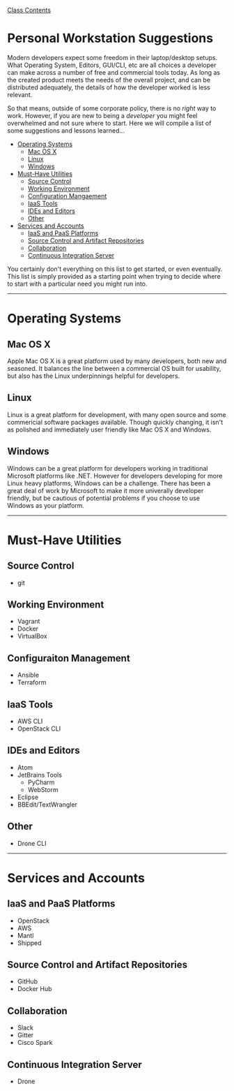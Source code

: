 [Class Contents](README.md)

# Personal Workstation Suggestions 

Modern developers expect some freedom in their laptop/desktop setups.  What Operating System, Editors, GUI/CLI, etc are all choices a developer can make across a number of free and commercial tools today.  As long as the created product meets the needs of the overall project, and can be distributed adequately, the details of how the developer worked is less relevant.  

So that means, outside of some corporate policy, there is no _right_ way to work.  However, if you are new to being a _developer_ you might feel overwhelmed and not sure where to start.  Here we will compile a list of some suggestions and lessons learned... 

* [Operating Systems](#operating-systems)
	* [Mac OS X](#mac-os-x)
	* [Linux](#linux)
	* [Windows](#windows)
* [Must-Have Utilities](#must-have-utilities)
	* [Source Control](#source-control)
	* [Working Environment](#working-environment)
	* [Configuration Mangaement](#configuration-management)
	* [IaaS Tools](#iaas-tools)
	* [IDEs and Editors](#ides-and-editors)
	* [Other](#other)
* [Services and Accounts](#services-and-accounts)
	* [IaaS and PaaS Platforms](#iaas-and-paas-platforms)
	* [Source Control and Artifact Repositories](#source-control-and-artifact-repositories)
	* [Collaboration](#collaboration)
	* [Continuous Integration Server](#continuous-integration-server)

You certainly don't everything on this list to get started, or even eventually.  This list is simply provided as a starting point when trying to decide where to start with a particular need you might run into.  

---
# Operating Systems 

## Mac OS X 
Apple Mac OS X is a great platform used by many developers, both new and seasoned.  It balances the line between a commercial OS built for usability, but also has the Linux underpinnings helpful for developers.  

## Linux
Linux is a great platform for development, with many open source and some commericial software packages available.  Though quickly changing, it isn't as polished and immediately user friendly like Mac OS X and Windows.  

## Windows
Windows can be a great platform for developers working in traditional Microsoft platforms like .NET.  However for developers developing for more Linux heavy platforms, Windows can be a challenge.  There has been a great deal of work by Microsoft to make it more univerally developer friendly, but be cautious of potential problems if you choose to use Windows as your platform.  

---
# Must-Have Utilities 

## Source Control

* git

## Working Environment 

* Vagrant
* Docker
* VirtualBox

## Configuraiton Management 

* Ansible
* Terraform

## IaaS Tools 

* AWS CLI
* OpenStack CLI

## IDEs and Editors

* Atom 
* JetBrains Tools 
	* PyCharm
	* WebStorm
* Eclipse
* BBEdit/TextWrangler

## Other

* Drone CLI

---
# Services and Accounts

## IaaS and PaaS Platforms

* OpenStack
* AWS 
* Mantl
* Shipped

## Source Control and Artifact Repositories

* GitHub
* Docker Hub

## Collaboration

* Slack
* Gitter
* Cisco Spark

## Continuous Integration Server

* Drone